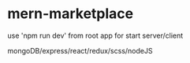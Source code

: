 # mern-marketplace
use 'npm run dev' from root app for start server/client

mongoDB/express/react/redux/scss/nodeJS
